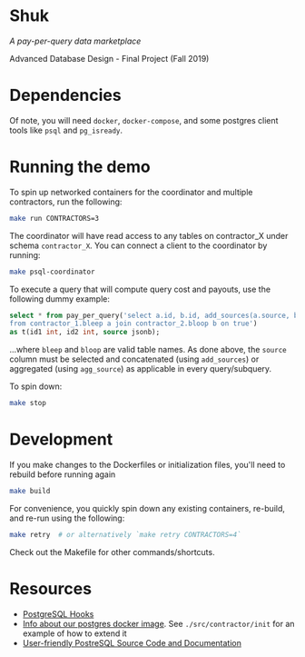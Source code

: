 # **Shuk**
*A pay-per-query data marketplace*

Advanced Database Design - Final Project (Fall 2019)

# Dependencies
Of note, you will need `docker`, `docker-compose`, and some postgres client tools like `psql` and `pg_isready`.

# Running the demo
To spin up networked containers for the coordinator and multiple contractors, run the following:
```bash
make run CONTRACTORS=3
```
The coordinator will have read access to any tables on contractor_X under schema `contractor_X`. You can connect a client to the coordinator by running:
```bash
make psql-coordinator
```
To execute a query that will compute query cost and payouts, use the following dummy example:
```sql
select * from pay_per_query('select a.id, b.id, add_sources(a.source, b.source) as source
from contractor_1.bleep a join contractor_2.bloop b on true')
as t(id1 int, id2 int, source jsonb);
```
...where `bleep` and `bloop` are valid table names. As done above, the `source` column must be selected and concatenated (using `add_sources`) or aggregated (using `agg_source`) as applicable in every query/subquery.

To spin down:
```bash
make stop
```

# Development
If you make changes to the Dockerfiles or initialization files, you'll need to rebuild before running again
```bash
make build
```
For convenience, you quickly spin down any existing containers, re-build, and re-run using the following:
```bash
make retry  # or alternatively `make retry CONTRACTORS=4`
```

Check out the Makefile for other commands/shortcuts.

# Resources
- [PostgreSQL Hooks](https://github.com/AmatanHead/psql-hooks/blob/master/Detailed.md)
- [Info about our postgres docker image](https://hub.docker.com/r/centos/postgresql-10-centos7). See `./src/contractor/init` for an example of how to extend it
- [User-friendly PostreSQL Source Code and Documentation](https://doxygen.postgresql.org/annotated.html)
